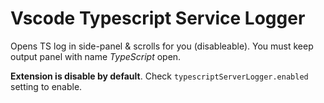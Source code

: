 # Vscode Typescript Service Logger

Opens TS log in side-panel & scrolls for you (disableable). You must keep output panel with name *TypeScript* open.

**Extension is disable by default**. Check `typescriptServerLogger.enabled` setting to enable.
